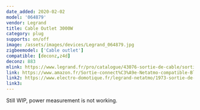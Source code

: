 ```yaml
---
date_added: 2020-02-02
model: '064879'
vendor: Legrand
title: Cable Outlet 3000W
category: plug
supports: on/off
image: /assets/images/devices/Legrand_064879.jpg
zigbeemodel: ['Cable outlet']
compatible: [deconz,z4d]
deconz: 883
mlink: https://www.legrand.fr/pro/catalogue/43076-sortie-de-cable/sortie-de-cable-connectee-pour-installation-with-netatmo-compatible-fil-pilote-3000w-on-off-et-mesure-conso-blanc
link: https://www.amazon.fr/Sortie-connect%C3%A9e-Netatmo-compatible-Blanche/dp/B08241RHMJ
link2: https://www.electro-domotique.fr/legrand-netatmo/1973-sortie-de-cable-connectee-14a-fil-pilote-with-netatmo-blanc-legrand-064879-3414971014671.html
link3: 
---
```

Still WIP, power measurement is not working.
